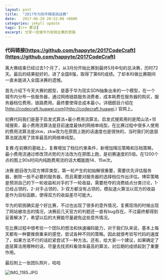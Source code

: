 ```yaml
---
layout: post
title:  "2017华为软件精英挑战赛"
date:   2017-06-20 20:52:00 +0800
categories: jekyll update
tags: [C++ 算法] 
excerpt: 分享一些做华为软挑比赛的思路
---
```


### 代码链接[https://github.com/happyte/2017CodeCraft](https://github.com/happyte/2017CodeCraft)

离大赛结束已经过去1个月了，从3月份开始比赛到最终5月中旬的总决赛，历时72天。最后的结果挺好的，进了全国8强，取得了第6的成绩。了却本科做比赛期间一直未能进入全国决赛的遗憾。

首先介绍下今天大赛的题型，是基于华为现实SDN抽象出来的一个模型，在一个城市内分布一些服务器，通过网络链路服务消费者，成本耗费在服务器的购买，服务器档位费用，链路费用。最终要使得总成本最小。详细题目介绍在 [http://codecraft.huawei.com](http://codecraft.huawei.) 官网上。

初赛代码我们是基于启发式算法+最小费用流算法，启发式搜索用的是爬山法+邻域搜索，最小费用流算法是目前速度最快的网络单纯型。在比赛过程中很多人使用的费用流算法是zkw，zkw改为在原图上跑的话速度也是很快的，当时我们的底层算法就选用了效率最高的网络单纯型。

复赛:在初赛的基础上，复赛增加了档位约束条件，新增加降压策略和压档策略，最小费用流通过修改顶点势的方法改为在原图上跑，是初赛速度的5倍。在1200个点的图上90s时间内纯跑费用流的话大概能跑14、15w次。

决赛:题目改为双方博弈类型，第一轮产生的初始解很重要，需要优先评估服务器，删除一些不必要的服务器，而且需要对服务器的选择档位作出评估。博弈策略是预测自己的下一轮收益和对手的下一轮收益，需要抢夺的消费结点分类讨论，1-已经占领的，2-对手占领的，3-双方都没有占领的，模拟退火算法以双方的收益差作为目标函数，使得双方的收益差尽可能大。

华为的软挑确实是个好比赛，不过也出现了很多的意外情况，复赛现场的时候出现了网站被攻击的情况，决赛前几天官方的判题还一直有bug存在。不过最终都得到妥善解决了，希望以后的大赛能尽量避免这些意外情况。

在比赛过程中很考验一个团队的想法和快速编码能力，对于我们队来说，基本上每天都有一种要推倒重来的感觉，尝试各种不同的策略。因此就很考验写代码的速度了，如果方法不行的话赶紧尝试下一种方法。还有，给大家一个建议，如果确定了底层算法用哪种的话，尽量去找资料看效率最高的算法，对后期的成绩起到了重要作用。

  最后附上一张团队照片，哈哈

 ![IMG_1185.JPG](http://upload-images.jianshu.io/upload_images/4300291-57e596dd40f32090.JPG?imageMogr2/auto-orient/strip%7CimageView2/2/w/1240)